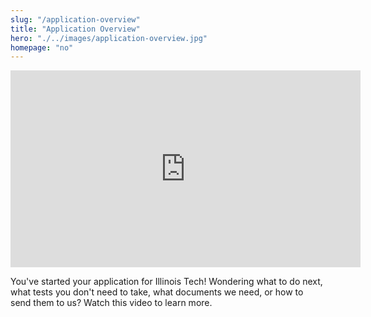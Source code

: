 ```yaml
--- 
slug: "/application-overview"
title: "Application Overview"
hero: "./../images/application-overview.jpg"
homepage: "no"
---
```


<iframe width="560" height="315" src="https://www.youtube.com/embed/VzJnu2nL1A8" frameborder="0" allow="accelerometer; autoplay; encrypted-media; gyroscope; picture-in-picture" allowfullscreen></iframe>

You've started your application for Illinois Tech! Wondering what to do next, what tests you don't need to take, what documents we need, or how to send them to us? Watch this video to learn more.